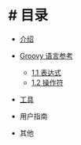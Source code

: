 # # 目录

* [介绍](README.md)

* [Groovy 语言参考](chapter1/README.md)
  * [1.1 表达式](chapter1/section1.1.md)
  * [1.2 操作符](chapter1/section1.2.md)
* [工具](chapter2/README.md)
* 用户指南
* 其他
